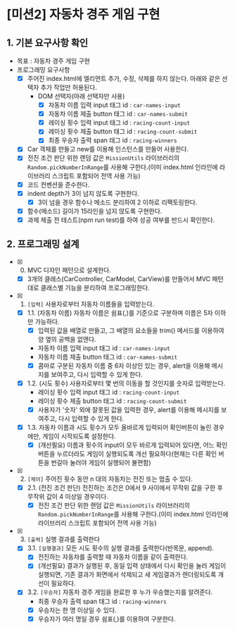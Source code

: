 # [미션2] 자동차 경주 게임 구현

## 1. 기본 요구사항 확인

- 목표 : 자동차 경주 게임 구현
- 프로그래밍 요구사항
  - [x] 주어진 index.html에 엘리먼트 추가, 수정, 삭제를 하지 않는다. 아래와 같은 선택자 추가 작업만 허용된다.
    - DOM 선택자(아래 선택자만 사용)
      - [x] 자동차 이름 입력 input 태그 id : `car-names-input`
      - [x] 자동차 이름 제출 button 태그 id : `car-names-submit`
      - [x] 레이싱 횟수 입력 input 태그 id : `racing-count-input`
      - [x] 레이싱 횟수 제출 button 태그 id : `racing-count-submit`
      - [x] 최종 우승자 출력 span 태그 id : `racing-winners`
  - [x] Car 객체를 만들고 new를 이용해 인스턴스를 만들어 사용한다.
  - [x] 전진 조건 판단 위한 랜덤 값은 `MissionUtils` 라이브러리의 `Random.pickNumberInRange`를 사용해 구한다.(이미 index.html 인라인에 라이브러리 스크립트 포함되어 전역 사용 가능)
  - [x] 코드 컨벤션을 준수한다.
  - [x] indent depth가 3이 넘지 않도록 구현한다.
    - [x] 3이 넘을 경우 함수나 메소드 분리하여 2 이하로 리팩토링한다.
  - [x] 함수(메소드) 길이가 15라인을 넘지 않도록 구현한다.
  - [x] 과제 제출 전 테스트(npm run test)를 하여 성공 여부를 반드시 확인한다.

## 2. 프로그래밍 설계

- [x] 0. MVC 디자인 패턴으로 설계한다.

  - [x] 3개의 클래스(CarController, CarModel, CarView)를 만들어서 MVC 패턴대로 클래스별 기능을 분리하여 프로그래밍한다.

- [x] 1. `[입력]` 사용자로부터 자동차 이름들을 입력받는다.

  - [x] 1.1. (자동차 이름) 자동차 이름은 쉼표(,)를 기준으로 구분하며 이름은 5자 이하만 가능하다.
    - [x] 입력된 값을 배열로 만들고, 그 배열의 요소들을 trim() 메서드를 이용하여 양 옆의 공백을 없앤다.
    - 자동차 이름 입력 input 태그 id : `car-names-input`
    - 자동차 이름 제출 button 태그 id : `car-names-submit`
    - [x] 콤마로 구분된 자동차 이름 중 6자 이상인 있는 경우, alert을 이용해 메시지를 보여주고, 다시 입력할 수 있게 한다.
  - [x] 1.2. (시도 횟수) 사용자로부터 몇 번의 이동을 할 것인지를 숫자로 입력받는다.
    - 레이싱 횟수 입력 input 태그 id : `racing-count-input`
    - 레이싱 횟수 제출 button 태그 id : `racing-count-submit`
    - [x] 사용자가 '숫자' 외에 잘못된 값을 입력한 경우, alert를 이용해 메시지를 보여주고, 다시 입력할 수 있게 한다.
  - [x] 1.3. 자동차 이름과 시도 횟수가 모두 올바르게 입력되어 확인버튼이 눌린 경우에만, 게임이 시작되도록 설정한다.
    - [x] (개선필요) 이름과 횟수의 input이 모두 바르게 입력되어 있다면, 어느 확인 버튼을 누르더라도 게임이 실행되도록 개선 필요하다(현재는 다른 확인 버튼을 번갈아 눌러야 게임이 실행되어 불편함)

- [x] 2. `[제어]` 주어진 횟수 동안 n 대의 자동차는 전진 또는 멈출 수 있다.

  - [x] 2.1. (전진 조건 판단) 전진하는 조건은 0에서 9 사이에서 무작위 값을 구한 후 무작위 값이 4 이상일 경우이다.
    - [x] 전진 조건 판단 위한 랜덤 값은 `MissionUtils` 라이브러리의 `Random.pickNumberInRange`를 사용해 구한다.(이미 index.html 인라인에 라이브러리 스크립트 포함되어 전역 사용 가능)

- [x] 3. `[출력]` 실행 결과를 출력한다
  - [x] 3.1. `[실행결과]` 모든 시도 횟수의 실행 결과를 출력한다(반목문, append).
    - [x] 전진하는 자동차를 출력할 때 자동차 이름을 같이 출력한다.
    - [x] (개선필요) 결과가 실행된 후, 동일 입력 상태에서 다시 확인을 눌러 게임이 실행되면, 기존 결과가 화면에서 삭제되고 새 게임결과가 렌더링되도록 개선이 필요하다.
  - [x] 3.2. `[우승자]` 자동차 경주 게임을 완료한 후 누가 우승했는지를 알려준다.
    - 최종 우승자 출력 span 태그 id : `racing-winners`
    - [x] 우승자는 한 명 이상일 수 있다.
    - [x] 우승자가 여러 명일 경우 쉼표(,)를 이용하여 구분한다.
